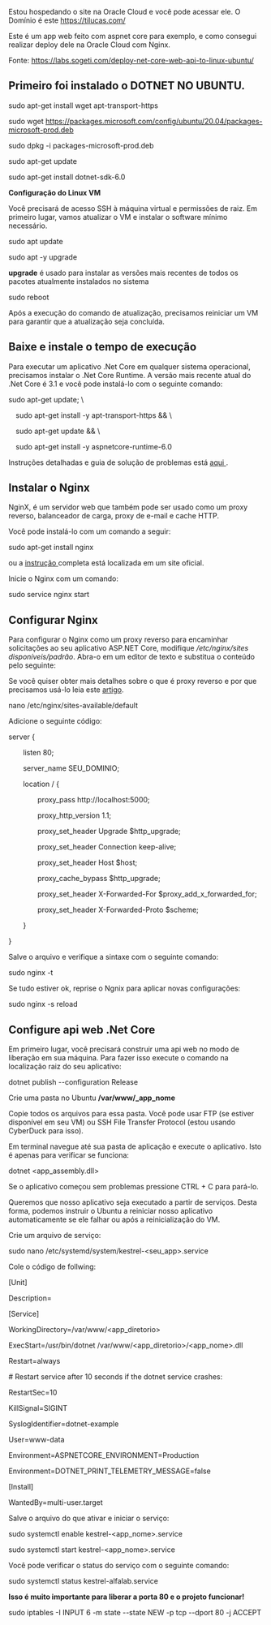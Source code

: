 Estou hospedando o site na Oracle Cloud e você pode acessar ele. O Domínio é este https://tilucas.com/

Este é um app web feito com aspnet core para exemplo, e como consegui realizar deploy dele na Oracle Cloud com Nginx.

Fonte: https://labs.sogeti.com/deploy-net-core-web-api-to-linux-ubuntu/ 
## **Primeiro foi instalado o DOTNET NO UBUNTU.** 
sudo apt-get install wget apt-transport-https 

sudo wget https://packages.microsoft.com/config/ubuntu/20.04/packages-microsoft-prod.deb 

sudo dpkg -i packages-microsoft-prod.deb 

sudo apt-get update 

sudo apt-get install dotnet-sdk-6.0

**Configuração do Linux VM**

Você precisará de acesso SSH à máquina virtual e permissões de raiz. Em primeiro lugar, vamos atualizar o VM e instalar o software mínimo necessário. 

sudo apt update 

sudo apt -y upgrade

**upgrade** é usado para instalar as versões mais recentes de todos os pacotes atualmente instalados no sistema 

sudo reboot

Após a execução do comando de atualização, precisamos reiniciar um VM para garantir que a atualização seja concluída. 
## **Baixe e instale o tempo de execução** 
Para executar um aplicativo .Net Core em qualquer sistema operacional, precisamos instalar o .Net Core Runtime. A versão mais recente atual do .Net Core é 3.1 e você pode instalá-lo com o seguinte comando: 

sudo apt-get update; \

`  `sudo apt-get install -y apt-transport-https && \

`  `sudo apt-get update && \

`  `sudo apt-get install -y aspnetcore-runtime-6.0

Instruções detalhadas e guia de solução de problemas está [aqui ](https://docs.microsoft.com/en-gb/dotnet/core/install/linux-ubuntu). 
## **Instalar o Nginx** 
NginX, é um servidor web que também pode ser usado como um proxy reverso, balanceador de carga, proxy de e-mail e cache HTTP. 

Você pode instalá-lo com um comando a seguir: 

sudo apt-get install nginx

ou a [instrução ](https://www.nginx.com/resources/wiki/start/topics/tutorials/install/#official-debian-ubuntu-packages)completa está localizada em um site oficial. 

Inicie o Nginx com um comando: 

sudo service nginx start
## **Configurar Nginx** 
Para configurar o Nginx como um proxy reverso para encaminhar solicitações ao seu aplicativo ASP.NET Core, modifique */etc/nginx/sites disponíveis/padrão*. Abra-o em um editor de texto e substitua o conteúdo pelo seguinte: 

Se você quiser obter mais detalhes sobre o que é proxy reverso e por que precisamos usá-lo leia este [artigo](https://en.wikipedia.org/wiki/Reverse_proxy). 

nano /etc/nginx/sites-available/default

Adicione o seguinte código: 

server {

`    `listen        80;

`    `server\_name  SEU\_DOMINIO;

`    `location / {

`        `proxy\_pass         http://localhost:5000;

`        `proxy\_http\_version 1.1;

`        `proxy\_set\_header   Upgrade $http\_upgrade;

`        `proxy\_set\_header   Connection keep-alive;

`        `proxy\_set\_header   Host $host;

`        `proxy\_cache\_bypass $http\_upgrade;

`        `proxy\_set\_header   X-Forwarded-For $proxy\_add\_x\_forwarded\_for;

`        `proxy\_set\_header   X-Forwarded-Proto $scheme;

`    `}

}

Salve o arquivo e verifique a sintaxe com o seguinte comando: 

sudo nginx -t

Se tudo estiver ok, reprise o Ngnix para aplicar novas configurações: 

sudo nginx -s reload
## **Configure api web .Net Core** 
Em primeiro lugar, você precisará construir uma api web no modo de liberação em sua máquina. Para fazer isso execute o comando na localização raiz do seu aplicativo: 

dotnet publish --configuration Release

Crie uma pasta no Ubuntu **/var/www/\_app\_nome**

Copie todos os arquivos para essa pasta. Você pode usar FTP (se estiver disponível em seu VM) ou SSH File Transfer Protocol (estou usando CyberDuck para isso). 

Em terminal navegue até sua pasta de aplicação e execute o aplicativo. Isto é apenas para verificar se funciona: 

dotnet <app\_assembly.dll>

Se o aplicativo começou sem problemas pressione CTRL + C para pará-lo. 

Queremos que nosso aplicativo seja executado a partir de serviços. Desta forma, podemos instruir o Ubuntu a reiniciar nosso aplicativo automaticamente se ele falhar ou após a reinicialização do VM. 

Crie um arquivo de serviço: 

sudo nano /etc/systemd/system/kestrel-<seu\_app>.service

Cole o código de follwing: 

[Unit]

Description=<Nome App>

[Service]

WorkingDirectory=/var/www/<app\_diretorio>

ExecStart=/usr/bin/dotnet /var/www/<app\_diretorio>/<app\_nome>.dll

Restart=always

\# Restart service after 10 seconds if the dotnet service crashes:

RestartSec=10

KillSignal=SIGINT

SyslogIdentifier=dotnet-example

User=www-data

Environment=ASPNETCORE\_ENVIRONMENT=Production

Environment=DOTNET\_PRINT\_TELEMETRY\_MESSAGE=false

[Install]

WantedBy=multi-user.target

Salve o arquivo do que ativar e iniciar o serviço: 

sudo systemctl enable kestrel-<app\_nome>.service

sudo systemctl start kestrel-<app\_nome>.service 

Você pode verificar o status do serviço com o seguinte comando: 

sudo systemctl status kestrel-alfalab.service

**Isso é muito importante para liberar a porta 80 e o projeto funcionar!**

sudo iptables -I INPUT 6 -m state --state NEW -p tcp --dport 80 -j ACCEPT